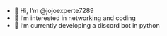 - 👋 Hi, I’m @jojoexperte7289
- 👀 I’m interested in networking and coding
- 🌱 I’m currently developing a discord bot in python

<!---
jojoexperte7289/jojoexperte7289 is a ✨ special ✨ repository because its `README.md` (this file) appears on your GitHub profile.
You can click the Preview link to take a look at your changes.
--->
